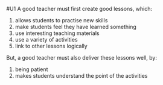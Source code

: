 #U1
A good teacher must first create good lessons, which:
1. allows students to practise new skills
2. make students feel they have learned something
3. use interesting teaching materials
4. use a variety of activities
5. link to other lessons logically

But, a good teacher must also deliver these lessons well, by:
1. being patient
2. makes students understand the point of the activities